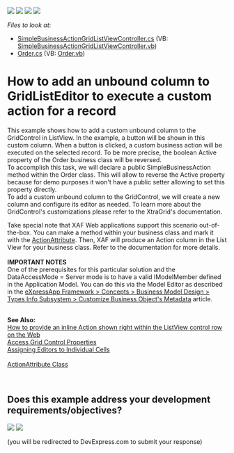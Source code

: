 <!-- default badges list -->
![](https://img.shields.io/endpoint?url=https://codecentral.devexpress.com/api/v1/VersionRange/128587407/22.2.3%2B)
[![](https://img.shields.io/badge/Open_in_DevExpress_Support_Center-FF7200?style=flat-square&logo=DevExpress&logoColor=white)](https://supportcenter.devexpress.com/ticket/details/E1748)
[![](https://img.shields.io/badge/📖_How_to_use_DevExpress_Examples-e9f6fc?style=flat-square)](https://docs.devexpress.com/GeneralInformation/403183)
[![](https://img.shields.io/badge/💬_Leave_Feedback-feecdd?style=flat-square)](#does-this-example-address-your-development-requirementsobjectives)
<!-- default badges end -->
<!-- default file list -->
*Files to look at*:

* [SimpleBusinessActionGridListViewController.cs](./CS/WinSolution.Module.Win/SimpleBusinessActionGridListViewController.cs) (VB: [SimpleBusinessActionGridListViewController.vb](./VB/WinSolution.Module.Win/SimpleBusinessActionGridListViewController.vb))
* [Order.cs](./CS/WinSolution.Module/Order.cs) (VB: [Order.vb](./VB/WinSolution.Module/Order.vb))
<!-- default file list end -->
# How to add an unbound column to GridListEditor to execute a custom action for a record


<p>This example shows how to add a custom unbound column to the GridControl in ListView. In the example, a button will be shown in this custom column. When a button is clicked, a custom business action will be executed on the selected record. To be more precise, the boolean Active property of the Order business class will be reversed.<br /> To accomplish this task, we will declare a public SimpleBusinessAction method within the Order class. This will allow to reverse the Active property because for demo purposes it won't have a public setter allowing to set this property directly.<br /> To add a custom unbound column to the GridControl, we will create a new column and configure its editor as needed. To learn more about the GridControl's customizations please refer to the XtraGrid's documentation.</p>
<p>Take special note that XAF Web applications support this scenario out-of-the-box. You can make a method within your business class and mark it with the <a href="https://docs.devexpress.com/eXpressAppFramework/DevExpress.Persistent.Base.ActionAttribute">ActionAttribute</a>. Then, XAF will produce an Action column in the List View for your business class. Refer to the documentation for more details.<br /><br /><strong>IMPORTANT NOTES</strong><br />One of the prerequisites for this particular solution and the DataAccessMode = Server mode is to have a valid IModelMember defined in the Application Model. You can do this via the Model Editor as described in the <a href="https://documentation.devexpress.com/#Xaf/CustomDocument3583">eXpressApp Framework > Concepts > Business Model Design > Types Info Subsystem > Customize Business Object's Metadata</a> article.<br /><br /></p>
<p><strong>See Also:</strong><br /> <a href="https://www.devexpress.com/Support/Center/p/K18108">How to provide an inline Action shown right within the ListView control row on the Web</a><br /> <a href="https://docs.devexpress.com/eXpressAppFramework/113165/getting-started/in-depth-tutorial-winforms-aspnet/extend-functionality/access-grid-control-properties">Access Grid Control Properties</a><br /> <a href="https://docs.devexpress.com/WindowsForms/5633/controls-and-libraries/tree-list/feature-center/data-editing/assigning-editors-to-individual-cells">Assigning Editors to Individual Cells</a><br /> <br /> <a href="https://docs.devexpress.com/eXpressAppFramework/DevExpress.Persistent.Base.ActionAttribute">ActionAttribute Class</a></p>

<br/>


<!-- feedback -->
## Does this example address your development requirements/objectives?

[<img src="https://www.devexpress.com/support/examples/i/yes-button.svg"/>](https://www.devexpress.com/support/examples/survey.xml?utm_source=github&utm_campaign=XAF-how-to-add-an-unbound-column-to-gridlisteditor-to-execute-a-custom-action-for-a-record&~~~was_helpful=yes) [<img src="https://www.devexpress.com/support/examples/i/no-button.svg"/>](https://www.devexpress.com/support/examples/survey.xml?utm_source=github&utm_campaign=XAF-how-to-add-an-unbound-column-to-gridlisteditor-to-execute-a-custom-action-for-a-record&~~~was_helpful=no)

(you will be redirected to DevExpress.com to submit your response)
<!-- feedback end -->
